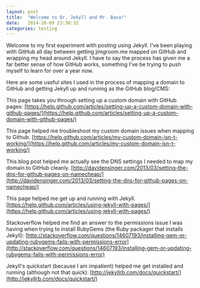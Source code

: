 ```yaml
---
layout: post
title:  "Welcome to Dr. Jekyll and Mr. Bava!"
date:   2014-10-09 23:38:32
categories: testing
---
```

Welcome to my first experiment with posting using Jekyll. I've been playing with GitHub all day between getting jimgroom.me mapped on GitHub and wrapping my head around Jekyll. I have to say the process has given me a far better sense of how GitHub works, something I've be trying to push myself to learn for over a year now.

Here are some useful sites I used in the process of mapping a domain to GitHub and getting Jekyll up and running as the GitHub blog/CMS:

This page takes you through setting up a custom domain with GitHub pages:
[https://help.github.com/articles/setting-up-a-custom-domain-with-github-pages/](https://help.github.com/articles/setting-up-a-custom-domain-with-github-pages/)

This page helped me troubleshoot my custom domain issues when mapping to Github.
[https://help.github.com/articles/my-custom-domain-isn-t-working/](https://help.github.com/articles/my-custom-domain-isn-t-working/)

This blog post helped me actually see the DNS settings I needed to map my domain to GitHub cleanly.
[http://davidensinger.com/2013/03/setting-the-dns-for-github-pages-on-namecheap/](http://davidensinger.com/2013/03/setting-the-dns-for-github-pages-on-namecheap/)

This page helped me get up and running with Jekyll.
[https://help.github.com/articles/using-jekyll-with-pages/](https://help.github.com/articles/using-jekyll-with-pages/)

Stackoverflow helped me find an answer to the permissions issue I was having when trying to install RubyGems (the Ruby packager that installs Jekyll):
[http://stackoverflow.com/questions/14607193/installing-gem-or-updating-rubygems-fails-with-permissions-error](http://stackoverflow.com/questions/14607193/installing-gem-or-updating-rubygems-fails-with-permissions-error)

Jekyll's quickstart (because I am impatient) helped me get installed and running (although not that quick):
[http://jekyllrb.com/docs/quickstart/](http://jekyllrb.com/docs/quickstart/)
